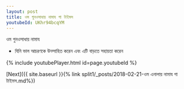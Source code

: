 ```yaml
---
layout: post
title: ওম গুনওসাধায় নামায গা টাইমস
youtubeId: UKhr94bcqYM
---
```

 
 
 ওম গুনওসাধায় নামায  
 
 -  যিনি ভাল আচরণকে উত্সাহিত করেন এবং এটি বাড়তে সহায়তা করেন 
 
  
 
  
 
 
 
 
 
 


{% include youtubePlayer.html id=page.youtubeId %}
 
[Next]({{ site.baseurl }}{% link  split1/_posts/2018-02-21-ওম এনালায় নামায গা টাইমস.md%})
 
